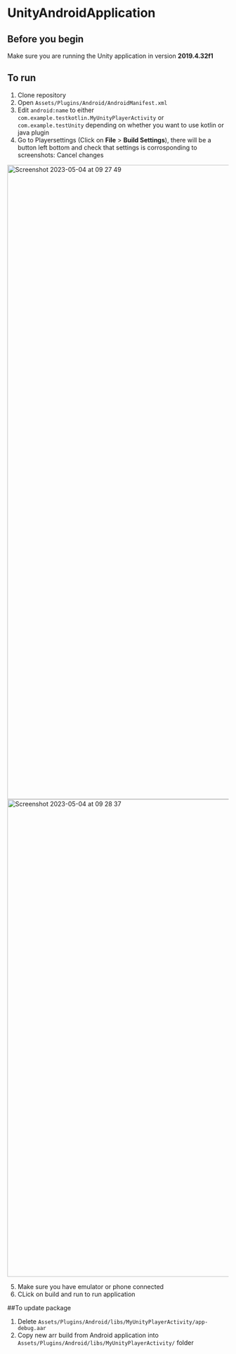 # UnityAndroidApplication
## Before you begin
Make sure you are running the Unity application in version **2019.4.32f1**
## To run
1. Clone repository
2. Open `Assets/Plugins/Android/AndroidManifest.xml`
3. Edit `android:name` to either `com.example.testkotlin.MyUnityPlayerActivity` or `com.example.testUnity`
depending on whether you want to use kotlin or java plugin
4. Go to Playersettings (Click on **File** > **Build Settings**), there will be a button left bottom and check that settings 
is corrosponding to screenshots:
Cancel changes
<img width="1440" alt="Screenshot 2023-05-04 at 09 27 49" src="https://user-images.githubusercontent.com/124045663/236138035-d874f04d-bc59-4dfe-ba35-f862d8c80ecc.png">

<img width="1084" alt="Screenshot 2023-05-04 at 09 28 37" src="https://user-images.githubusercontent.com/124045663/236138186-4b2987b0-ddb6-4fb0-90fc-5d9948bf7494.png">

5. Make sure you have emulator or phone connected
6. CLick on build and run to run application

##To update package
1. Delete `Assets/Plugins/Android/libs/MyUnityPlayerActivity/app-debug.aar`
2. Copy new arr build from Android application into `Assets/Plugins/Android/libs/MyUnityPlayerActivity/` folder
